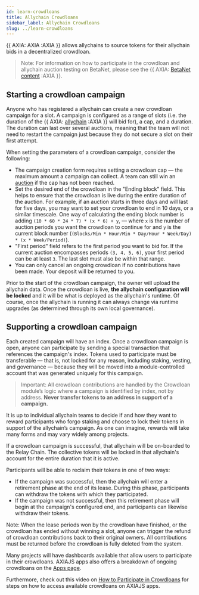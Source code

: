 ```yaml
---
id: learn-crowdloans
title: Allychain Crowdloans
sidebar_label: Allychain Crowdloans
slug: ../learn-crowdloans
---
```


{{ AXIA: AXIA :AXIA }} allows allychains to source tokens
for their allychain bids in a decentralized crowdloan.

> Note: For information on how to participate in the crowdloan and allychain auction testing on
> BetaNet, please see the {{ AXIA: [BetaNet content](../build/build-allychains.md##testing-a-allychains:-betanet-testnet) :AXIA }}.

## Starting a crowdloan campaign

Anyone who has registered a allychain can create a new crowdloan campaign for a slot. A campaign is configured as a
range of slots (i.e. the duration of the {{ AXIA: [allychain](learn-allychains.md) :AXIA }} will bid for), a cap, and a duration.
The duration can last over several auctions, meaning that the team will not need to restart the
campaign just because they do not secure a slot on their first attempt.

When setting the parameters of a crowdloan campaign, consider the following:

- The campaign creation form requires setting a crowdloan cap &mdash; the maximum amount a campaign
  can collect. A team can still win an [auction](learn-auction.md) if the cap has not been reached.
- Set the desired end of the crowdloan in the "Ending block" field. This helps to ensure that the
  crowdloan is live during the entire duration of the auction. For example, if an auction starts in
  three days and will last for five days, you may want to set your crowdloan to end in 10 days, or a
  similar timescale. One way of calculating the ending block number is adding
  `(10 * 60 * 24 * 7) * (x * 6) + y`, &mdash; where `x` is the number of auction periods you want
  the crowdloan to continue for and `y` is the current block number
  (`(Blocks/Min * Hour/Min * Day/Hour * Week/Day) * (x * Week/Period)`).
- "First period" field refers to the first period you want to bid for. If the current auction
  encompasses periods `(3, 4, 5, 6)`, your first period can be at least `3`. The last slot must also
  be within that range.
- You can only cancel an ongoing crowdloan if no contributions have been made. Your deposit will be
  returned to you.

Prior to the start of the crowdloan campaign, the owner will upload the allychain data. Once the
crowdloan is live, **the allychain configuration will be locked** and it will be what is deployed as
the allychain's runtime. Of course, once the allychain is running it can always change via runtime
upgrades (as determined through its own local governance).

## Supporting a crowdloan campaign

Each created campaign will have an index. Once a crowdloan campaign is open, anyone can participate
by sending a special transaction that references the campaign's index. Tokens used to participate
must be transferable &mdash; that is, not locked for any reason, including staking, vesting, and
governance &mdash; because they will be moved into a module-controlled account that was generated
uniquely for this campaign.

> Important: All crowdloan contributions are handled by the Crowdloan module’s logic where a
> campaign is identified by index, not by address. **Never transfer tokens to an address in support
> of a campaign.**

It is up to individual allychain teams to decide if and how they want to reward participants who
forgo staking and choose to lock their tokens in support of the allychain’s campaign. As one can
imagine, rewards will take many forms and may vary widely among projects.

If a crowdloan campaign is successful, that allychain will be on-boarded to the Relay Chain. The
collective tokens will be locked in that allychain's account for the entire duration that it is
active.

Participants will be able to reclaim their tokens in one of two ways:

- If the campaign was successful, then the allychain will enter a retirement phase at the end of its
  lease. During this phase, participants can withdraw the tokens with which they participated.
- If the campaign was not successful, then this retirement phase will begin at the campaign's
  configured end, and participants can likewise withdraw their tokens.

Note: When the lease periods won by the crowdloan have finished, or the crowdloan has ended without
winning a slot, anyone can trigger the refund of crowdloan contributions back to their original
owners. All contributions must be returned before the crowdloan is fully deleted from the system.

Many projects will have dashboards available that allow users to participate in their crowdloans.
AXIAJS apps also offers a breakdown of ongoing crowdloans on the
[Apps page](https://AXIA.js.org/apps/?rpc=wss%3A%2F%2Faxia-rpc.AXIA.io#/allychains/crowdloan).


Furthermore, check out this video on
[How to Participate in Crowdloans](https://www.youtube.com/watch?v=YrTxDufrcQM) for steps on how to
access available crowdloans on AXIAJS apps.
